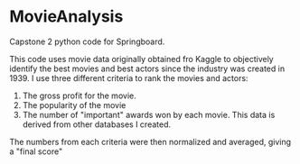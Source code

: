 # MovieAnalysis
Capstone 2 python code for Springboard.

This code uses movie data originally obtained fro Kaggle to objectively identify the best movies and best actors since the industry was created in 1939.
I use three different criteria to rank the movies and actors:
  1) The gross profit for the movie.
  2) The popularity of the movie
  3) The number of "important" awards won by each movie. This data is derived from other databases I created.

The numbers from each criteria were then normalized and averaged, giving a "final score" 
